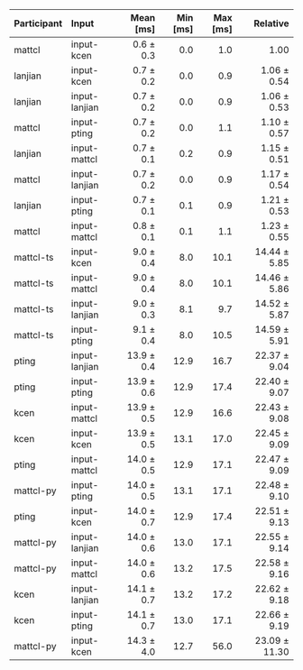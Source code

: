 | Participant | Input | Mean [ms] | Min [ms] | Max [ms] | Relative |
|:---|:---|---:|---:|---:|---:|
| mattcl | input-kcen | 0.6 ± 0.3 | 0.0 | 1.0 | 1.00 |
| lanjian | input-kcen | 0.7 ± 0.2 | 0.0 | 0.9 | 1.06 ± 0.54 |
| lanjian | input-lanjian | 0.7 ± 0.2 | 0.0 | 0.9 | 1.06 ± 0.53 |
| mattcl | input-pting | 0.7 ± 0.2 | 0.0 | 1.1 | 1.10 ± 0.57 |
| lanjian | input-mattcl | 0.7 ± 0.1 | 0.2 | 0.9 | 1.15 ± 0.51 |
| mattcl | input-lanjian | 0.7 ± 0.2 | 0.0 | 0.9 | 1.17 ± 0.54 |
| lanjian | input-pting | 0.7 ± 0.1 | 0.1 | 0.9 | 1.21 ± 0.53 |
| mattcl | input-mattcl | 0.8 ± 0.1 | 0.1 | 1.1 | 1.23 ± 0.55 |
| mattcl-ts | input-kcen | 9.0 ± 0.4 | 8.0 | 10.1 | 14.44 ± 5.85 |
| mattcl-ts | input-mattcl | 9.0 ± 0.4 | 8.0 | 10.1 | 14.46 ± 5.86 |
| mattcl-ts | input-lanjian | 9.0 ± 0.3 | 8.1 | 9.7 | 14.52 ± 5.87 |
| mattcl-ts | input-pting | 9.1 ± 0.4 | 8.0 | 10.5 | 14.59 ± 5.91 |
| pting | input-lanjian | 13.9 ± 0.4 | 12.9 | 16.7 | 22.37 ± 9.04 |
| pting | input-pting | 13.9 ± 0.6 | 12.9 | 17.4 | 22.40 ± 9.07 |
| kcen | input-mattcl | 13.9 ± 0.5 | 12.9 | 16.6 | 22.43 ± 9.08 |
| kcen | input-kcen | 13.9 ± 0.5 | 13.1 | 17.0 | 22.45 ± 9.09 |
| pting | input-mattcl | 14.0 ± 0.5 | 12.9 | 17.1 | 22.47 ± 9.09 |
| mattcl-py | input-pting | 14.0 ± 0.5 | 13.1 | 17.1 | 22.48 ± 9.10 |
| pting | input-kcen | 14.0 ± 0.7 | 12.9 | 17.4 | 22.51 ± 9.13 |
| mattcl-py | input-lanjian | 14.0 ± 0.6 | 13.0 | 17.1 | 22.55 ± 9.14 |
| mattcl-py | input-mattcl | 14.0 ± 0.6 | 13.2 | 17.5 | 22.58 ± 9.16 |
| kcen | input-lanjian | 14.1 ± 0.7 | 13.2 | 17.2 | 22.62 ± 9.18 |
| kcen | input-pting | 14.1 ± 0.7 | 13.0 | 17.1 | 22.66 ± 9.19 |
| mattcl-py | input-kcen | 14.3 ± 4.0 | 12.7 | 56.0 | 23.09 ± 11.30 |
